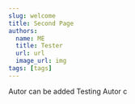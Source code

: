 ```yaml
---
slug: welcome
title: Second Page
authors:
  name: ME
  title: Tester
  url: url
  image_url: img
tags: [tags]
---
```




Autor can be added
Testing Autor 
c